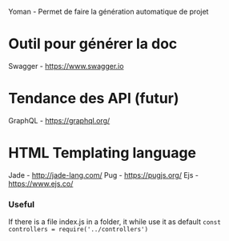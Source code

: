
Yoman - Permet de faire la génération automatique de projet

# Outil pour générer la doc

Swagger -  https://www.swagger.io

# Tendance des API (futur)

GraphQL - https://graphql.org/

# HTML Templating language 

Jade - http://jade-lang.com/
Pug - https://pugjs.org/
Ejs - https://www.ejs.co/

### Useful

If there is a file index.js in a folder, it while use it as default
`const controllers = require('../controllers')`